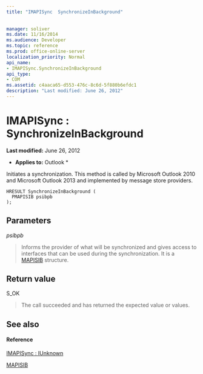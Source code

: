 ```yaml
---
title: "IMAPISync  SynchronizeInBackground"
 
 
manager: soliver
ms.date: 11/16/2014
ms.audience: Developer
ms.topic: reference
ms.prod: office-online-server
localization_priority: Normal
api_name:
- IMAPISync.SynchronizeInBackground
api_type:
- COM
ms.assetid: c4aaca65-d553-476c-8c6d-5f880b6efdc1
description: "Last modified: June 26, 2012"
---
```


# IMAPISync : SynchronizeInBackground

 **Last modified:** June 26, 2012 
  
 * **Applies to:** Outlook * 
  
 Initiates a synchronization. This method is called by Microsoft Outlook 2010 and Microsoft Outlook 2013 and implemented by message store providers. 
  
```
HRESULT SynchronizeInBackground (
  PMAPISIB psibpb
);
```

## Parameters

 _psibpb_
  
> Informs the provider of what will be synchronized and gives access to interfaces that can be used during the synchronization. It is a [MAPISIB](mapisib.md) structure. 
    
## Return value

S_OK 
  
> The call succeeded and has returned the expected value or values.
    
## See also

#### Reference

[IMAPISync : IUnknown](imapisynciunknown.md)
  
[MAPISIB](mapisib.md)

